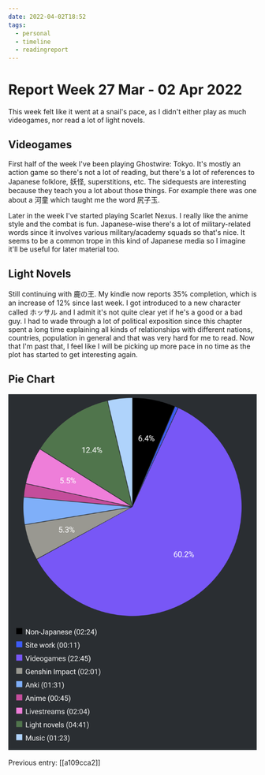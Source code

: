```yaml
---
date: 2022-04-02T18:52
tags:
  - personal
  - timeline
  - readingreport
---
```


# Report Week 27 Mar - 02 Apr 2022

This week felt like it went at a snail's pace, as I didn't either play as much
videogames, nor read a lot of light novels.

## Videogames

First half of the week I've been playing Ghostwire: Tokyo. It's mostly an action
game so there's not a lot of reading, but there's a lot of references to
Japanese folklore, 妖怪, superstitions, etc. The sidequests are interesting
because they teach you a lot about those things. For example there was one about
a 河童 which taught me the word 尻子玉.

Later in the week I've started playing Scarlet Nexus. I really like the anime
style and the combat is fun. Japanese-wise there's a lot of military-related
words since it involves various military/academy squads so that's nice. It seems
to be a common trope in this kind of Japanese media so I imagine it'll be useful
for later material too.

## Light Novels

Still continuing with 鹿の王. My kindle now reports 35% completion, which is an
increase of 12% since last week. I got introduced to a new character called
ホッサル and I admit it's not quite clear yet if he's a good or a bad guy. I had
to wade through a lot of political exposition since this chapter spent a long
time explaining all kinds of relationships with different nations, countries,
population in general and that was very hard for me to read. Now that I'm past
that, I feel like I will be picking up more pace in no time as the plot has
started to get interesting again.

## Pie Chart

![Report](./static/reports/2022-04-02.png)

Previous entry: [[a109cca2]]

